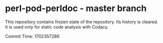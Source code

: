 # perl-pod-perldoc - master branch

This repository contains frozen state of the repository.
Its history is cleared. It is used only for static code
analysis with Codacy.

Commit Time: 1702357286